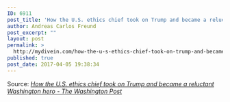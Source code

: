 ```yaml
---
ID: 6911
post_title: 'How the U.S. ethics chief took on Trump and became a reluctant Washington hero &#8211; The Washington Post'
author: Andreas Carlos Freund
post_excerpt: ""
layout: post
permalink: >
  http://mydivein.com/how-the-u-s-ethics-chief-took-on-trump-and-became-a-reluctant-washington-hero-the-washington-post/
published: true
post_date: 2017-04-05 19:38:34
---
```

Source: <em><a href="https://www.washingtonpost.com/lifestyle/magazine/how-the-us-ethics-chief-took-on-trump-and-became-a-reluctant-washington-hero/2017/03/28/30d5b024-ff5b-11e6-8ebe-6e0dbe4f2bca_story.html?hpid=hp_hp-top-table-main_shaub-120pm%3Ahomepage%2Fstory&amp;utm_term=.2eda2bfe6850">How the U.S. ethics chief took on Trump and became a reluctant Washington hero - The Washington Post</a></em>